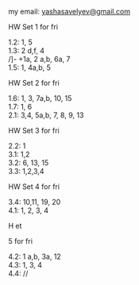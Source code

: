 my email: yashasavelyev@gmail.com

HW Set 1 for fri

1.2: 1, 5  
1.3: 2 d,f, 4  
/]-
+1a, 2 a,b, 6a, 7  
1.5: 1, 4a,b, 5

HW Set 2 for fri

1.6: 1, 3, 7a,b, 10, 15  
1.7: 1, 6  
2.1: 3,4, 5a,b, 7, 8, 9, 13  

HW Set 3 for fri

2.2: 1  
3.1: 1,2  
3.2: 6, 13, 15  
3.3: 1,2,3,4  

HW Set 4 for fri

3.4: 10,11, 19, 20  
4.1: 1, 2, 3, 4  

H
et

































































































































5 for fri

4.2: 1 a,b, 3a, 12  
4.3: 1, 3, 4  
4.4: 
//

